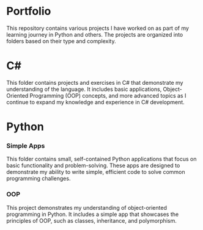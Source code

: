 # Portfolio
This repository contains various projects I have worked on as part of my learning journey in Python and others. The projects are organized into folders based on their type and complexity.

# **C#**
This folder contains projects and exercises in C# that demonstrate my understanding of the language. It includes basic applications, Object-Oriented Programming (OOP) concepts, and more advanced topics as I continue to expand my knowledge and experience in C# development.

# Python 

### **Simple Apps**
This folder contains small, self-contained Python applications that focus on basic functionality and problem-solving. These apps are designed to demonstrate my ability to write simple, efficient code to solve common programming challenges.

### **OOP**
This project demonstrates my understanding of object-oriented programming in Python. It includes a simple app that showcases the principles of OOP, such as classes, inheritance, and polymorphism.


  
